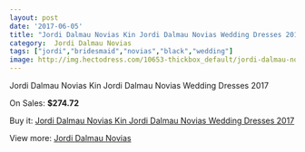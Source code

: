 ```yaml
---
layout: post
date: '2017-06-05'
title: "Jordi Dalmau Novias Kin Jordi Dalmau Novias Wedding Dresses 2017"
category:  Jordi Dalmau Novias
tags: ["jordi","bridesmaid","novias","black","wedding"]
image: http://img.hectodress.com/10653-thickbox_default/jordi-dalmau-novias-kin-jordi-dalmau-novias-wedding-dresses-2013.jpg
---
```

Jordi Dalmau Novias Kin Jordi Dalmau Novias Wedding Dresses 2017

On Sales: **$274.72**
<a href="https://www.hectodress.com/-jordi-dalmau-novias/5256-jordi-dalmau-novias-kin-jordi-dalmau-novias-wedding-dresses-2013.html"><amp-img layout="responsive" width="600" height="600" src="//img.hectodress.com/10653-thickbox_default/jordi-dalmau-novias-kin-jordi-dalmau-novias-wedding-dresses-2013.jpg" alt="Jordi Dalmau Novias Kin Jordi Dalmau Novias Wedding Dresses 2017 0" /></a>
<a href="https://www.hectodress.com/-jordi-dalmau-novias/5256-jordi-dalmau-novias-kin-jordi-dalmau-novias-wedding-dresses-2013.html"><amp-img layout="responsive" width="600" height="600" src="//img.hectodress.com/10655-thickbox_default/jordi-dalmau-novias-kin-jordi-dalmau-novias-wedding-dresses-2013.jpg" alt="Jordi Dalmau Novias Kin Jordi Dalmau Novias Wedding Dresses 2017 1" /></a>
<a href="https://www.hectodress.com/-jordi-dalmau-novias/5256-jordi-dalmau-novias-kin-jordi-dalmau-novias-wedding-dresses-2013.html"><amp-img layout="responsive" width="600" height="600" src="//img.hectodress.com/10654-thickbox_default/jordi-dalmau-novias-kin-jordi-dalmau-novias-wedding-dresses-2013.jpg" alt="Jordi Dalmau Novias Kin Jordi Dalmau Novias Wedding Dresses 2017 2" /></a>

Buy it: [Jordi Dalmau Novias Kin Jordi Dalmau Novias Wedding Dresses 2017](https://www.hectodress.com/-jordi-dalmau-novias/5256-jordi-dalmau-novias-kin-jordi-dalmau-novias-wedding-dresses-2013.html "Jordi Dalmau Novias Kin Jordi Dalmau Novias Wedding Dresses 2017")

View more: [ Jordi Dalmau Novias](https://www.hectodress.com/87--jordi-dalmau-novias " Jordi Dalmau Novias")